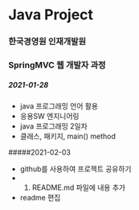 # Java Project
### 한국경영원 인재개발원
### SpringMVC 웹 개발자 과정

##### 2021-01-28

* java 프로그래밍 언어 활용
* 응용SW 엔지니어링
* java 프로그래밍 2일차
* 클래스, 패키지, main() method

#####2021-02-03
* github를 사용하여 프로젝트 공유하기
* 1. README.md 파일에 내용 추가
* readme 편집